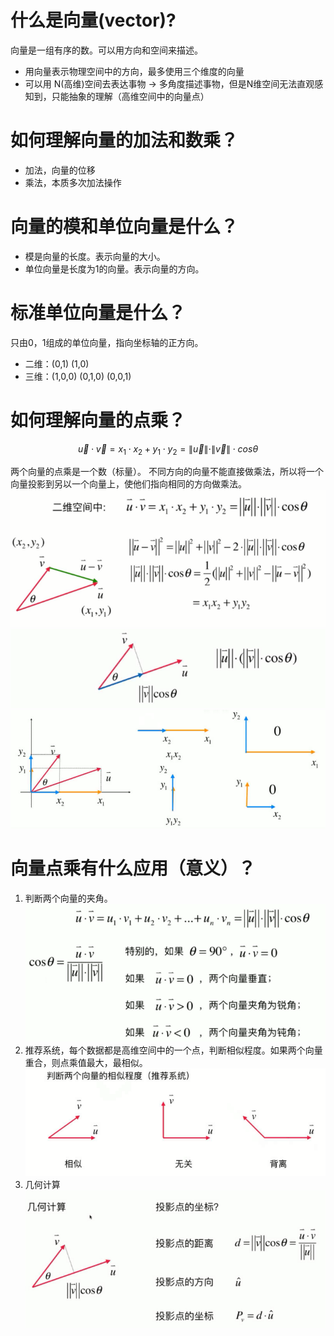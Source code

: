# 什么是向量(vector)?
向量是一组有序的数。可以用方向和空间来描述。
-   用向量表示物理空间中的方向，最多使用三个维度的向量
-   可以用 N(高维)空间去表达事物 -> 多角度描述事物，但是N维空间无法直观感知到，只能抽象的理解（高维空间中的向量点）

# 如何理解向量的加法和数乘？

-   加法，向量的位移
-   乘法，本质多次加法操作

# 向量的模和单位向量是什么？
- 模是向量的长度。表示向量的大小。
- 单位向量是长度为1的向量。表示向量的方向。

# 标准单位向量是什么？
只由0，1组成的单位向量，指向坐标轴的正方向。
- 二维：(0,1) (1,0)
- 三维：(1,0,0)  (0,1,0)  (0,0,1)

# 如何理解向量的点乘？
$$\vec{u}\cdot\vec{v}=x_1 \cdot x_2+y_1 \cdot y_2=\|\vec{u}\|\cdot\|\vec{v}\|\cdot cos\theta$$

两个向量的点乘是一个数（标量）。
不同方向的向量不能直接做乘法，所以将一个向量投影到另以一个向量上，使他们指向相同的方向做乘法。
![](./assets/2019-03-13_145946.png)
![](./assets/2019-03-13_150124.png)
![](./assets/2019-03-13_150916.png)


# 向量点乘有什么应用（意义）？
1. 判断两个向量的夹角。
![](./assets/2019-03-13_151242.png)
2. 推荐系统，每个数据都是高维空间中的一个点，判断相似程度。如果两个向量重合，则点乘值最大，最相似。
![](./assets/2019-03-13_151611.png)
3. 几何计算
![](./assets/2019-03-13_152922.jpg)